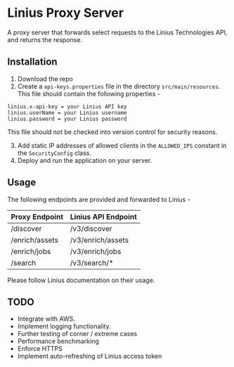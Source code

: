 # Linius Proxy Server
A proxy server that forwards select requests to the Linius Technologies API, and returns the response. 

## Installation

1. Download the repo
2. Create a `api-keys.properties` file in the directory `src/main/resources`. 
This file should contain the following properties - 

```
linius.x-api-key = your Linius API key
linius.userName = your Linius username
linius.password = your Linius password
```

This file should not be checked into version control for security reasons. 

3. Add static IP addresses of allowed clients in the `ALLOWED_IPS` constant in the `SecurityConfig` class. 
4. Deploy and run the application on your server. 

## Usage
The following endpoints are provided and forwarded to Linius - 

| Proxy Endpoint | Linius API Endpoint |
| ----------- | ----------- |
| /discover | /v3/discover |
| /enrich/assets | /v3/enrich/assets | 
| /enrich/jobs | /v3/enrich/jobs |
| /search | /v3/search/* | 

Please follow Linius documentation on their usage. 

## TODO

- Integrate with AWS. 
- Implement logging functionality. 
- Further testing of corner / extreme cases
- Performance benchmarking
- Enforce HTTPS
- Implement auto-refreshing of Linius access token
